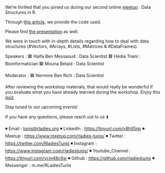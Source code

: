 We’re thrilled that you joined us during our second online [meetup](https://www.meetup.com/fr-FR/rladies-tunis/) : Data Structures in R.

Through [this article](https://lnkd.in/e9XRsa3), we provide the code used.

Please find [the presentation](https://tinyurl.com/yccetxvu) as well.

We were in touch with in-depth details regarding how to deal with data structures (#Vectors, #Arrays, #Lists, #Matrices & #DataFrames).

Speakers :
🟪 Haifa Ben Messaoud : Data Scientist
🟪  Hédia Tnani : Bioinformatician
🟪  Mouna Belaid : Data Scientist

Moderator :
🟪  Nermine Ben Rich : Data Scientist

After reviewing the workshop materials, that would really be wonderful if you evaluate what you have already learned during the workshop. Enjoy this [quiz](https://tinyurl.com/y9x69lwj) 

Stay tuned to our upcoming events!

If you have any questions, please reach out to us ⬇️

◾️ Email : tunis@rladies.org
◾️ LinkedIn : https://tinyurl.com/y8hlt5np
◾️ Meetup : https://www.meetup.com/rladies-tunis/
◾️ Twitter : https://twitter.com/RladiesTunis
◾️ Instagram : https://www.instagram.com/rladiestunis/
◾️ Youtube_Channel : https://tinyurl.com/ycm48c6w
◾️ Github : https://github.com/rladiestunis
◾️ Messenger : m.me/RLadiesTunis
